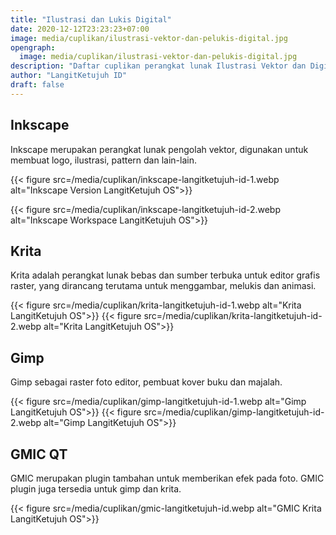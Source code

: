 ```yaml
---
title: "Ilustrasi dan Lukis Digital"
date: 2020-12-12T23:23:23+07:00
image: media/cuplikan/ilustrasi-vektor-dan-pelukis-digital.jpg
opengraph:
  image: media/cuplikan/ilustrasi-vektor-dan-pelukis-digital.jpg
description: "Daftar cuplikan perangkat lunak Ilustrasi Vektor dan Digital Painting di LangitKetujuh OS"
author: "LangitKetujuh ID"
draft: false
---
```


## Inkscape

Inkscape merupakan perangkat lunak pengolah vektor, digunakan untuk membuat logo, ilustrasi, pattern dan lain-lain.

{{< figure src=/media/cuplikan/inkscape-langitketujuh-id-1.webp alt="Inkscape Version LangitKetujuh OS">}}

{{< figure src=/media/cuplikan/inkscape-langitketujuh-id-2.webp alt="Inkscape Workspace LangitKetujuh OS">}}

## Krita

Krita adalah perangkat lunak bebas dan sumber terbuka untuk editor grafis raster, yang dirancang terutama untuk menggambar, melukis dan animasi.

{{< figure src=/media/cuplikan/krita-langitketujuh-id-1.webp alt="Krita LangitKetujuh OS">}}
{{< figure src=/media/cuplikan/krita-langitketujuh-id-2.webp alt="Krita LangitKetujuh OS">}}

## Gimp

Gimp sebagai raster foto editor, pembuat kover buku dan majalah.


{{< figure src=/media/cuplikan/gimp-langitketujuh-id-1.webp alt="Gimp LangitKetujuh OS">}}
{{< figure src=/media/cuplikan/gimp-langitketujuh-id-2.webp alt="Gimp LangitKetujuh OS">}}

## GMIC QT

GMIC merupakan plugin tambahan untuk memberikan efek pada foto. GMIC plugin juga tersedia untuk gimp dan krita.

{{< figure src=/media/cuplikan/gmic-langitketujuh-id.webp alt="GMIC Krita LangitKetujuh OS">}}
